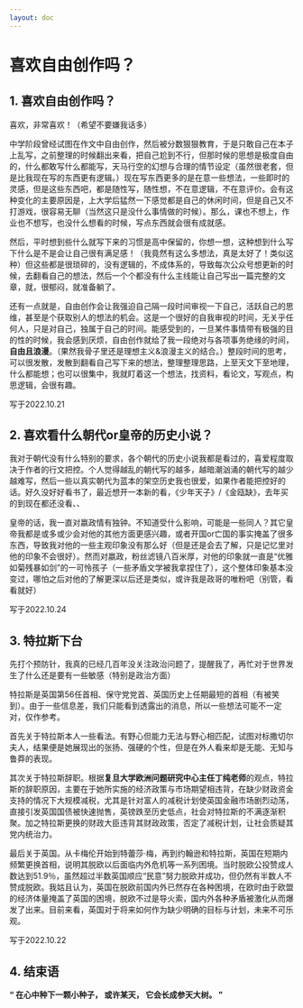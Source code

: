 ```yaml
---
layout: doc
---
```


# 喜欢自由创作吗？

## 1. 喜欢自由创作吗？

喜欢，非常喜欢！（希望不要嫌我话多）

中学阶段曾经试图在作文中自由创作，然后被分数狠狠教育，于是只敢自己在本子上乱写，之前整理的时候翻出来看，把自己尬到不行，但那时候的思想是极度自由的，什么都敢写什么都能写，天马行空的幻想与合理的情节设定（虽然很老套，但是比我现在写的东西更有逻辑。）现在写东西更多的是在意一些想法，一些即时的灵感，但是这些东西吧，都是随性写，随性想，不在意逻辑，不在意评价。会有这种变化的主要原因是，上大学后猛然一下感觉都是自己的休闲时间，但是自己又不打游戏，很容易无聊（当然这只是没什么事情做的时候）。那么，课也不想上，作业也不想写，也没什么想看的时候，写点东西就会很有成就感。

然后，平时想到些什么就写下来的习惯是高中保留的，你想一想，这种想到什么写下什么是不是会让自己很有满足感！（我竟然有这么多想法，真是太好了！类似这种）但这些都是很琐碎的，没有逻辑的，不成体系的，导致每次公众号想更新的时候，去翻看自己的想法，然后一个个都没有什么主线能让自己写出一篇完整的文章，就，很郁闷，就准备躺了。

还有一点就是，自由创作会让我强迫自己隔一段时间审视一下自己，活跃自己的思维，甚至是个获取别人的想法的机会。这是一个很好的自我审视的时间，无关乎任何人，只是对自己，独属于自己的时间。能感受到的，一旦某件事情带有极强的目的性的时候，我会感到厌烦，自由创作就给了我一段绝对与各项事务绝缘的时间，**自由且浪漫**。（果然我骨子里还是理想主义&浪漫主义的结合。）整段时间的思考，可以很发散，发散到翻看自己写下来的想法，整理整理思路，上至天文下至地理，什么都能想；也可以很集中，我就盯着这一个想法，找资料，看论文，写观点，构思逻辑，会很有趣。


写于2022.10.21

## 2. 喜欢看什么朝代or皇帝的历史小说？

我对于朝代没有什么特别的要求，各个朝代的历史小说我都是看过的，喜爱程度取决于作者的行文把控。个人觉得越乱的朝代写的越多，越暗潮汹涌的朝代写的越少越难写，然后一些以真实朝代为蓝本的架空历史我也很爱，如果作者能把控好的话。好久没好好看书了，最近想开一本新的看，《少年天子》/《金瓯缺》，去年买的到现在都还没看、、

皇帝的话，我一直对嬴政情有独钟。不知道受什么影响，可能是一些同人？其它皇帝我都是或多或少会对他的其他方面更感兴趣，或者开国or亡国的事实掩盖了很多东西，导致我对他的一些主观印象没有那么好（但是还是会去了解，只是记忆里对他的印象不会很好）。然而对嬴政，粉丝滤镜八百米厚，对他的印象就一直是“优雅如菊残暴如剑”的一可怜孩子（一些矛盾文学被我拿捏住了），这个整体印象基本没变过，哪怕之后对他的了解更深以后还是类似，或许我是政哥的唯粉吧（别管，看看就好）


写于2022.10.24

## 3. 特拉斯下台

先打个预防针，我真的已经几百年没关注政治问题了，提醒我了，再忙对于世界发生了什么还是要有一些敏感（特别是政治方面）

特拉斯是英国第56任首相、保守党党首、英国历史上任期最短的首相（有被笑到）。由于一些信息差，我们只能看到透露出的消息，所以一些想法可能不一定对，仅作参考。

首先关于特拉斯本人一些看法。有野心但能力无法与野心相匹配，试图对标撒切尔夫人，结果便是她展现出的张扬、强硬的个性，但是在外人看来却是无能、无知与鲁莽的表现。

其次关于特拉斯辞职。根据**复旦大学欧洲问题研究中心主任丁纯老师**的观点，特拉斯的辞职原因，主要在于她所实施的经济政策与市场期望相违背，在缺少财政资金支持的情况下大规模减税，尤其是针对富人的减税计划使英国金融市场剧烈动荡，直接引发英国国债被快速抛售，英镑跌至历史低点，社会对特拉斯的不满逐渐积聚。加之特拉斯更换的财政大臣违背其财政政策，否定了减税计划，让社会质疑其党内统治力。

最后关于英国。从卡梅伦开始到特蕾莎·梅，再到约翰逊和特拉斯，英国在短期内频繁更换首相，说明其脱欧以后面临内外危机等一系列困境。当时脱欧公投赞成人数达到51.9％，虽然超过半数英国顺应“民意”努力脱欧并成功，但仍然有半数人不赞成脱欧。我姑且认为，英国在脱欧前国内外已然存在各种困境，在欧时由于欧盟的经济体量掩盖了英国的困境，脱欧不过是导火索，国内外各种矛盾被激化从而爆发了出来。目前来看，英国对于将来如何作为缺少明确的目标与计划，未来不可乐观。


写于2022.10.22

## 4. 结束语

**“
在心中种下一颗小种子，
或许某天，
它会长成参天大树。
”**